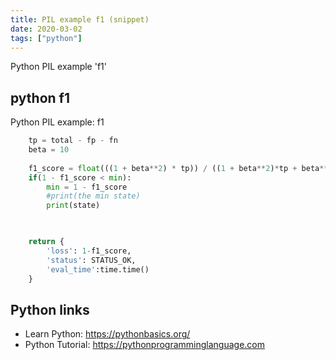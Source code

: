 ```yaml
---
title: PIL example f1 (snippet)
date: 2020-03-02
tags: ["python"]
---
```

Python PIL example 'f1'


## python f1

Python PIL example: f1

```python
    tp = total - fp - fn
    beta = 10
    
    f1_score = float(((1 + beta**2) * tp)) / ((1 + beta**2)*tp + beta**2 * fn + fp)
    if(1 - f1_score < min):
        min = 1 - f1_score
        #print(the min state)
        print(state)
        


    return {
        'loss': 1-f1_score,
        'status': STATUS_OK,
        'eval_time':time.time()
    }

```

## Python links

- Learn Python: https://pythonbasics.org/
- Python Tutorial: https://pythonprogramminglanguage.com
